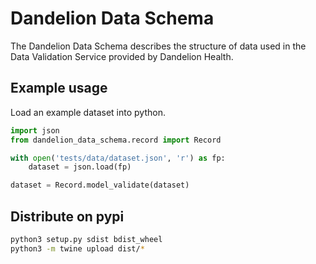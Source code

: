 # Dandelion Data Schema

The Dandelion Data Schema describes the structure of data used in the Data Validation Service provided by Dandelion Health.

## Example usage

Load an example dataset into python.

```python
import json
from dandelion_data_schema.record import Record

with open('tests/data/dataset.json', 'r') as fp:
    dataset = json.load(fp)

dataset = Record.model_validate(dataset)
```

## Distribute on pypi

```bash
python3 setup.py sdist bdist_wheel
python3 -m twine upload dist/*
```
